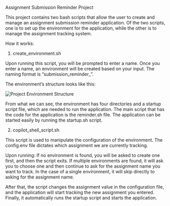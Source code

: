 Assignment Submission Reminder Project


This project contains two bash scripts that allow the user to create and manage an assignment submission reminder application. Of the two scripts, one is to set up the environment for the application, while the other is to manage the assignment tracking system.

How it works:
1. create_environment.sh

Upon running this script, you will be prompted to enter a name. Once you enter a name, an environment will be created based on your input. The naming format is “submission_reminder_<name>”.

The environment’s structure looks like this:


![Project Environment Structure](https://drive.google.com/uc?export=view&id=1ZcFmTyCwvnbTPdCrPd5DEY2xKxRCd8Ot)

From what we can see, the environment has four directories and a startup script file, which are needed to run the application. 
    The main script that has the code for the application is the reminder.sh file.
    The application can be started easily by running the startup.sh script.

2. copilot_shell_script.sh

This script is used to manipulate the configuration of the environment. The config.env file dictates which assignment we are currently tracking.

Upon running:
    If no environment is found, you will be asked to create one first, and then the script exits.
    If multiple environments are found, it will ask you to choose one and then continue to ask for the assignment name you want to track.
    In the case of a single environment, it will skip directly to asking for the assignment name.

After that, the script changes the assignment value in the configuration file, and the application will start tracking the new assignment you entered. Finally, it automatically runs the startup script and starts the application.
